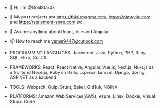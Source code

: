 - 👋 Hi, I’m @GoldStar47
- 🦾 My past projects are https://thisismagma.com, https://datwyler.com and https://statement-store.com etc.
- 💬 Ask me anything about React, Vue and Angular
- 📫 How to reach me venus9447@outlook.com

- PROGRAMMING LANGUAGES:
	Javascript, Java, Python, PHP, Ruby, SQL, Elixir, Go, C#
- FRAMEWORKS:
	React, React Native, Angular,  Vue.js, Next.js, Nuxt.js as a frontend
	Node.js, Ruby on Rails, Express, Laravel, Django, Spring, ASP.NET as a backend
- TOOLS: 
	Webpack, Gulp, Grunt, Babel, GitHub, NGINX
- PLATFORMS:
	Amazon Web Services(AWS), Azure, Linux, Docker, Visual Studio Code

<!---
GoldStar47/GoldStar47 is a ✨ special ✨ repository because its `README.md` (this file) appears on your GitHub profile.
You can click the Preview link to take a look at your changes.
--->
